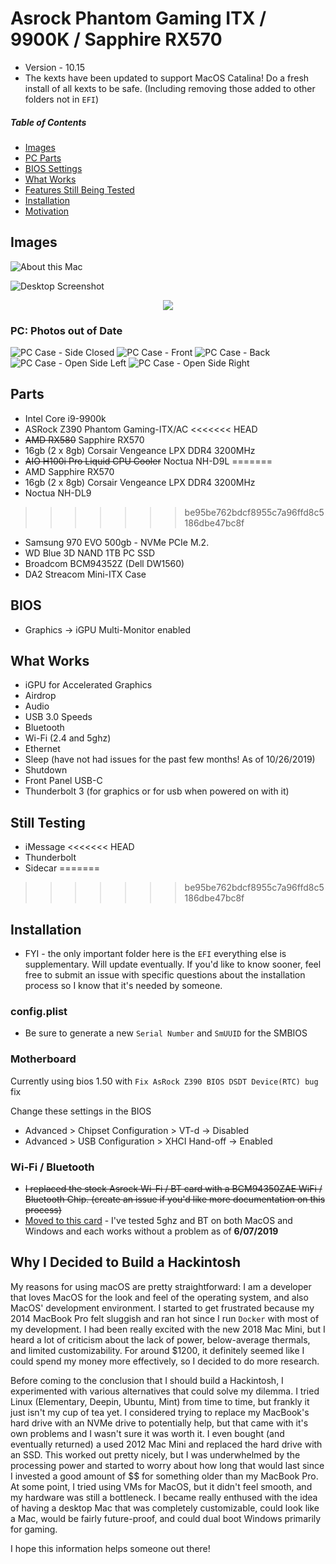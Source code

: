# Asrock Phantom Gaming ITX / 9900K / Sapphire RX570
* Version - 10.15
* The kexts have been updated to support MacOS Catalina! Do a fresh install of all kexts to be safe. (Including removing those added to other folders not in `EFI`)

##### Table of Contents
* [Images](#images)
* [PC Parts](#parts)
* [BIOS Settings](#bios)
* [What Works](#what-works)
* [Features Still Being Tested](#still-testing)
* [Installation](#installation)
* [Motivation](#motivation)

<a name="images"></a>

## Images

![About this Mac](https://github.com/kcunanan/Jared-PC/blob/master/images/catalina-10-15-screenshot.png?raw=true)

![Desktop Screenshot](https://github.com/kcunanan/Jared-PC/blob/master/images/neofetch-catalina.png?raw=true)

<div align="center">
  <img src="https://github.com/kcunanan/Jared-PC/blob/master/images/catalina-geekbench.png?raw=true">
</div>


### PC: Photos out of Date
![PC Case - Side Closed](https://github.com/kcunanan/Jared-PC/blob/master/images/closed-side-pc.jpg?raw=true)
![PC Case - Front](https://github.com/kcunanan/Jared-PC/blob/master/images/front-pc.jpg?raw=true)
![PC Case - Back](https://github.com/kcunanan/Jared-PC/blob/master/images/back-pc.jpg?raw=true)
![PC Case - Open Side Left](https://github.com/kcunanan/Jared-PC/blob/master/images/open-pc-side-left.jpg?raw=true)
![PC Case - Open Side Right](https://github.com/kcunanan/Jared-PC/blob/master/images/open-side-pc-right.jpg?raw=true)

<a name="parts"></a>

## Parts
* Intel Core i9-9900k
* ASRock Z390 Phantom Gaming-ITX/AC
<<<<<<< HEAD
* ~~AMD RX580~~ Sapphire RX570
* 16gb (2 x 8gb) Corsair Vengeance LPX DDR4 3200MHz
* ~~AIO H100i Pro Liquid CPU Cooler~~ Noctua NH-D9L
=======
* AMD Sapphire RX570
* 16gb (2 x 8gb) Corsair Vengeance LPX DDR4 3200MHz
* Noctua NH-DL9
>>>>>>> be95be762bdcf8955c7a96ffd8c5186dbe47bc8f
* Samsung 970 EVO 500gb - NVMe PCIe M.2.
* WD Blue 3D NAND 1TB PC SSD
* Broadcom BCM94352Z (Dell DW1560)
* DA2 Streacom Mini-ITX Case

<a name="bios"></a>

## BIOS
* Graphics -> iGPU Multi-Monitor enabled

<a name="what-works"></a>

## What Works
* iGPU for Accelerated Graphics
* Airdrop
* Audio
* USB 3.0 Speeds
* Bluetooth
* Wi-Fi (2.4 and 5ghz)
* Ethernet
* Sleep (have not had issues for the past few months! As of 10/26/2019)
* Shutdown
* Front Panel USB-C
* Thunderbolt 3 (for graphics or for usb when powered on with it)

<a name="still-testing"></a>

## Still Testing
* iMessage
<<<<<<< HEAD
* Thunderbolt
* Sidecar
=======
>>>>>>> be95be762bdcf8955c7a96ffd8c5186dbe47bc8f

<a name="installation"></a>

## Installation
* FYI - the only important folder here is the `EFI` everything else is supplementary. Will update eventually. If you'd like to know sooner, feel free to submit an issue with specific questions about the installation process so I know that it's needed by someone.

### config.plist
* Be sure to generate a new `Serial Number` and `SmUUID` for the SMBIOS

### Motherboard
Currently using bios 1.50 with `Fix AsRock Z390 BIOS DSDT Device(RTC) bug` fix

Change these settings in the BIOS
* Advanced > Chipset Configuration > VT-d -> Disabled
* Advanced > USB Configuration > XHCI Hand-off -> Enabled

### Wi-Fi / Bluetooth 
* ~~I replaced the stock Asrock Wi-Fi / BT card with a BCM94350ZAE WiFi / Bluetooth Chip. (create an issue if you'd like more documentation on this process)~~
* [Moved to this card](https://www.ebay.com/itm/252319175707) - I've tested 5ghz and BT on both MacOS and Windows and each works without a problem as of **6/07/2019**

<a name="motivation"></a>

## Why I Decided to Build a Hackintosh
My reasons for using macOS are pretty straightforward: I am a developer that loves MacOS for the look and feel of the operating system, and also MacOS' development environment. I started to get frustrated because my 2014 MacBook Pro felt sluggish and ran hot since I run `Docker` with most of my development. I had been really excited with the new 2018 Mac Mini, but I heard a lot of criticism about the lack of power, below-average thermals, and limited customizability. For around $1200, it definitely seemed like I could spend my money more effectively, so I decided to do more research.

Before coming to the conclusion that I should build a Hackintosh, I experimented with various alternatives that could solve my dilemma. I tried Linux (Elementary, Deepin, Ubuntu, Mint) from time to time, but frankly it just isn't my cup of tea yet. I considered trying to replace my MacBook's hard drive with an NVMe drive to potentially help, but that came with it's own problems and I wasn't sure it was worth it. I even bought (and eventually returned) a used 2012 Mac Mini and replaced the hard drive with an SSD. This worked out pretty nicely, but I was underwhelmed by the processing power and started to worry about how long that would last since I invested a good amount of $$ for something older than my MacBook Pro. At some point, I tried using VMs for MacOS, but it didn't feel smooth, and my hardware was still a bottleneck. I became really enthused with the idea of having a desktop Mac that was completely customizable, could look like a Mac, would be fairly future-proof, and could dual boot Windows primarily for gaming.

I hope this information helps someone out there!

